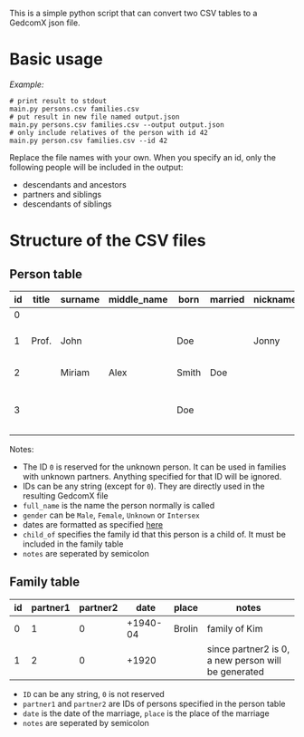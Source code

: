 This is a simple python script that can convert two CSV tables to a GedcomX json file.

# Basic usage

_Example:_
```shell
# print result to stdout
main.py persons.csv families.csv
# put result in new file named output.json
main.py persons.csv families.csv --output output.json
# only include relatives of the person with id 42
main.py person.csv families.csv --id 42
```

Replace the file names with your own.
When you specify an id, only the following people will be included in the output:
- descendants and ancestors
- partners and siblings
- descendants of siblings

# Structure of the CSV files

## Person table

| id  | title | surname | middle_name | born  | married | nickname | aka | full_name  | gender   | child_of | birth_date           | birth_place | death_date  | death_place | death_cause  | occupation             | religion                 | notes                    |
|-----|-------|---------|-------------|-------|---------|----------|-----|------------|----------|----------|----------------------|-------------|-------------|-------------|--------------|------------------------|--------------------------|--------------------------|
| 0   |       |         |             |       |         |          |     | unknown    | Unknown  |          |                      |             |             |             |              |                        |                          | _reserved_               |
| 1   | Prof. | John    |             | Doe   |         | Jonny    |     | John Doe   | Male     |          | +1919-01-09          | Dirmingcan  | +2010-10-10 | Brolin      |              | professional describer | flying spaghetti monster | _cause of death missing_ |
| 2   |       | Miriam  | Alex        | Smith | Doe     |          |     | Miriam Doe | Female   |          | +1902-02-02          | Ohoho       | +2003-03-03 | Brolin      | heart attack | example giver          |
| 3   |       |         |             | Doe   |         |          |     | Kim Doe    | Intersex | 0        | +2001-02-01T06-08-02 | Brolin      |

Notes:
- The ID `0` is reserved️ for the unknown person. It can be used in families with unknown partners. Anything specified for that ID will be ignored.
- IDs can be any string (except for `0`). They are directly used in the resulting GedcomX file
- `full_name` is the name the person normally is called
- `gender` can be `Male`, `Female`, `Unknown` or `Intersex`
- dates are formatted as specified [here](https://github.com/FamilySearch/gedcomx/blob/master/specifications/date-format-specification.md)
- `child_of` specifies the family id that this person is a child of. It must be included in the family table
- `notes` are seperated by semicolon

## Family table

| id  | partner1 | partner2 | date     | place  | notes                                               |
|-----|----------|----------|----------|--------|-----------------------------------------------------|
| 0   | 1        | 0        | +1940-04 | Brolin | family of Kim                                       |
| 1   | 2        | 0        | +1920    |        | since partner2 is 0, a new person will be generated |

- `ID` can be any string, `0` is not reserved
- `partner1` and `partner2` are IDs of persons specified in the person table
- `date` is the date of the marriage, `place` is the place of the marriage
- `notes` are seperated by semicolon
